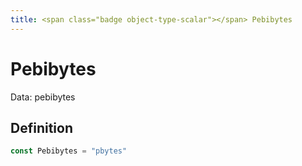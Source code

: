 ```yaml
---
title: <span class="badge object-type-scalar"></span> Pebibytes
---
```

# <span class="badge object-type-scalar"></span> Pebibytes

Data: pebibytes

## Definition

```go
const Pebibytes = "pbytes"
```
